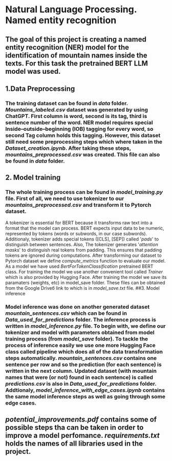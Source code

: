# Natural Language Processing. Named entity recognition
## The goal of this project is creating a named entity recognition (NER) model for the identification of mountain names inside the texts. For this task the pretrained BERT LLM model was used.
## 1.Data Preprocessing
### The training dataset can be found in *data* folder. *Mountains_labeled.csv* dataset was generated by using ChatGPT. First column is word, second is its tag, third is sentence number of the word.  NER model requires special Inside–outside–beginning (IOB) tagging for every word, so second Tag column holds this tagging. However, this dataset still need some preprocessing steps which where taken in the *Dataset_creation.ipynb*. After taking these steps, *mountains_preprocessed.csv* was created. This file can also be found in *data* folder.
## 2. Model training
### The whole training process can be found in *model_training.py* file. First of all, we need to use tokenizer to our *mountains_preprocessed.csv* and transform it to Pytorch dataset. 
A tokenizer is essential for BERT because it transforms raw text into a format that the model can process. BERT expects input data to be numeric, represented by tokens (words or subwords, in our case subwords). Additionaly, tokenizer adds special tokens ([CLS], [SEP]) called '*pads*' to distinguish between sentences. Also, The tokenizer generates '*attention masks*' to distinguish real tokens from padding. This ensures that padding tokens are ignored during computations. After transforming our dataset to Pytorch dataset we define *compute_metrics* function to evaluate our model. As a model we have used *BertForTokenClassification* pretrained BERT class. For training the model we use another convenient tool called *Trainer* which is also provided by Hugging Face. Аfter training the model we save its paramaters (weights, etc) in model_save folder. These files can be obtained from the Google Driveб link to which is in *model_save.txt* file. 
##3. Model inference
### Model inference was done on another generated dataset *mountain_sentences.csv* which can be found in *Data_used_for_predictions* folder. The inference process is written in *model_inference.py* file. To begin with, we define our tokenizer and model with parameters obtained from model training process (from *model_save* folder). To tackle the process of inference easily we use one more Hugging Face class called pipeline which does all of the data transformation steps automatically. *mountain_sentences.csv* contains one sentence per row and so the prediction (for each sentence) is written in the next column. Updated dataset (with mountain names that were (or not) found in each sentence) is called *predictions.csv* is also in *Data_used_for_predictions* folder. Addtionaly, *model_inference_with_edge_cases.ipynb* contains the same model inference steps as well as going through some edge cases.
## *potential_improvements.pdf* contains some of possible steps tha can be taken in order to improve a model perfomance. *requirements.txt* holds the names of all libraries used in the project.
